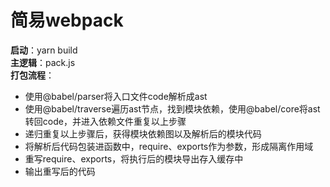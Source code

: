 简易webpack
=
**启动**：yarn build  
**主逻辑**：pack.js  
**打包流程**：  
- 使用@babel/parser将入口文件code解析成ast
- 使用@babel/traverse遍历ast节点，找到模块依赖，使用@babel/core将ast转回code，并进入依赖文件重复以上步骤
- 递归重复以上步骤后，获得模块依赖图以及解析后的模块代码
- 将解析后代码包装进函数中，require、exports作为参数，形成隔离作用域
- 重写require、exports，将执行后的模块导出存入缓存中
- 输出重写后的代码

